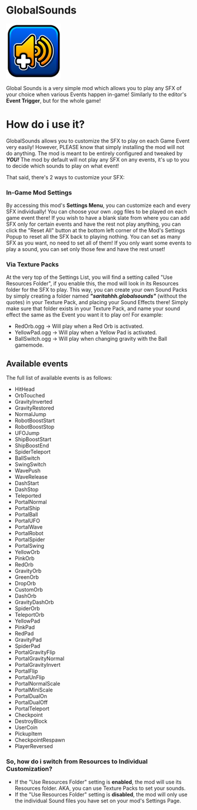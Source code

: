 # GlobalSounds
<img src="logo.png" width="150" alt="the mod's logo" />

Global Sounds is a very simple mod which allows you to play any SFX of your choice when various Events happen in-game! Similarly to the editor's **Event Trigger**, but for the whole game!

# How do i use it?
GlobalSounds allows you to customize the SFX to play on each Game Event very easily! However, PLEASE know that simply installing the mod will not do anything. The mod is meant to be entirely configured and tweaked by ***YOU!*** The mod by default will not play any SFX on any events, it's up to you to decide which sounds to play on what event!

That said, there's 2 ways to customize your SFX:

### In-Game Mod Settings
By accessing this mod's **Settings Menu**, you can customize each and every SFX individually!
You can choose your own .ogg files to be played on each game event there! If you wish to have a blank slate from where you can add SFX only for certain events and have the rest not play anything, you can click the "Reset All" button at the bottom left corner of the Mod's Settings Popup to reset all the SFX back to playing nothing. 
You can set as many SFX as you want, no need to set all of them! If you only want some events to play a sound, you can set only those few and have the rest unset!

### Via Texture Packs
At the very top of the Settings List, you will find a setting called "Use Resources Folder", if you enable this, the mod will look in its Resources folder for the SFX to play. This way, you can create your own Sound Packs by simply creating a folder named ***"saritahhh.globalsounds"*** (without the quotes) in your Texture Pack, and placing your Sound Effects there!
Simply make sure that folder exists in your Texture Pack, and name your sound effect the same as the Event you want it to play on! For example:

- RedOrb.ogg -> Will play when a Red Orb is activated.
- YellowPad.ogg -> Will play when a Yellow Pad is activated.
- BallSwitch.ogg -> Will play when changing gravity with the Ball gamemode.

## Available events
The full list of available events is as follows:

- HitHead
- OrbTouched
- GravityInverted
- GravityRestored
- NormalJump
- RobotBoostStart
- RobotBoostStop
- UFOJump
- ShipBoostStart
- ShipBoostEnd
- SpiderTeleport
- BallSwitch
- SwingSwitch
- WavePush
- WaveRelease
- DashStart
- DashStop
- Teleported
- PortalNormal
- PortalShip
- PortalBall
- PortalUFO
- PortalWave
- PortalRobot
- PortalSpider
- PortalSwing
- YellowOrb
- PinkOrb
- RedOrb
- GravityOrb
- GreenOrb
- DropOrb
- CustomOrb
- DashOrb
- GravityDashOrb
- SpiderOrb
- TeleportOrb
- YellowPad
- PinkPad
- RedPad
- GravityPad
- SpiderPad
- PortalGravityFlip
- PortalGravityNormal
- PortalGravityInvert
- PortalFlip
- PortalUnFlip
- PortalNormalScale
- PortalMiniScale
- PortalDualOn
- PortalDualOff
- PortalTeleport
- Checkpoint
- DestroyBlock
- UserCoin
- PickupItem
- CheckpointRespawn
- PlayerReversed

### So, how do i switch from Resources to Individual Customization?

- If the "Use Resources Folder" setting is **enabled**, the mod will use its Resources folder. AKA, you can use Texture Packs to set your sounds.
- If the "Use Resources Folder" setting is **disabled**, the mod will only use the individual Sound files you have set on your mod's Settings Page.